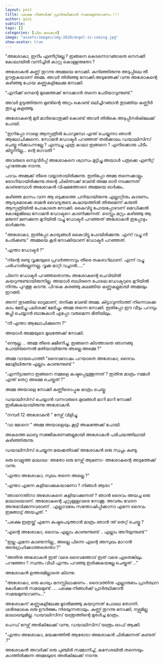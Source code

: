 ```yaml
---
layout: post
title: പക്ഷെ നിങ്ങള്‍ക്ക് പ്രാര്‍ത്ഥിക്കാന്‍ സമയമുണ്ടാവണം.!!!
author: gini
subtitle: 
tags: []
categories: [ചില കഥകള്‍]
image: "assets/images/img-2020/angel-is-coming.jpg"
show-avatar: true
---
```

"അശോകാ, ഇനീം എണീറ്റില്ലേ ? ഇങ്ങനെ കെടന്നൊറങ്ങാതെ നെനക്കീ കോലായില്‍ വന്നിച്ചിരി കാറ്റു കൊള്ളരുതോ ?

അശോകന്‍ കണ്ണ് തുറന്നു അമ്മയെ നോക്കി. കുനിഞ്ഞിരുന്നു അടുപ്പിലെ തീ ഊതുകയാണ് അമ്മ. അവര്‍ തിരിഞ്ഞു നോക്കി.അടുത്തേക്ക് വന്നു അശോകന്റെ കുഴിഞ്ഞു പോയ കണ്ണുകളിലേക്കു നോക്കി. 

"എനിക്ക് നെന്റെ മുഖത്തേക്ക് നോക്കാന്‍ തന്നെ പേടിയാവുന്നുണ്ട്." 

അവര്‍ ഉടുത്തിരുന്ന മുണ്ടിന്റെ അറ്റം കൊണ്ട് ഒലിച്ചിറങ്ങാന്‍ തുടങ്ങിയ കണ്ണീര്‍ തുടച്ചു കളഞ്ഞു. 

അശോകന്റെ മുടി മാടിയൊതുക്കി കൊണ്ട് അവര്‍ തിരികെ അടുപ്പിനരികിലേക്ക് പോയി. 

"ഇനിപ്പോ നാളെ ആസ്പത്രീല്‍ പോവുമ്പോ എന്ത് ചെയ്യുന്നാ ഞാന്‍ ആലോചിക്കുന്നെ. സോമന്‍ ഡോക്ടര്‍ പറഞ്ഞത് തല്‍ക്കാലം ഡയാലിസിസ് ചെയ്തു നിക്കാംന്നല്ലേ  ? എന്ന്വച്ചു എത്ര കാലാ ഇങ്ങനെ ? എനിക്കൊരു പിടീം കിട്ടുന്നില്ല... ന്റെ ഭഗവതീ "

അവരുടെ നെടുവീര്‍പ്പ് അശോകനെ ശ്വാസം മുട്ടിച്ചു.അയാള്‍ പതുക്കെ എണീറ്റ്‌ പുറത്തേക്കു നടന്നു. 

പാവം അമ്മക്ക് തീരെ വയ്യാതായിരിക്കുന്നു. ഇതിപ്പോ അമ്മ തന്നെക്കാളും രോഗിയായിരിക്കുന്നു.തന്റെ ചികിത്സക്ക് വേണ്ടി അമ്മ ഓടി നടക്കുന്നത് കാണുമ്പോള്‍ അശോകന്‍ വിഷമത്തോടെ അമ്മയെ ഓര്‍ക്കും.

കഴിഞ്ഞ മാസം വന്ന ആ ഒടുക്കത്തെ പനിയായിരുന്നു എല്ലാറ്റിനും കാരണം. ആദ്യമൊക്കെ രാമന്‍ വൈദ്യരുടെ കഷായത്തില്‍ തീരുമെന്ന് കരുതി ആസ്പത്രിയില്‍ പോകാതെ നോക്കി. കൈവിട്ടു പോയപ്പോഴാണ് മെഡിക്കല്‍ കോളേജിലെ സോമന്‍ ഡോക്ടറെ കാണിക്കുന്നത്. ടെസ്റ്റും മറ്റും കഴിഞ്ഞു ആ മരുന്ന് മണക്കുന്ന മുറിയില്‍ വച്ചു ഡോക്ടര്‍ പറഞ്ഞത് അശോകന്‍ ഇപ്പോഴും ഓര്‍ക്കുന്നു.

"അശോകാ, ഇതിപ്പോ കാര്യങ്ങള്‍ കൈവിട്ടു പോയിരിക്കുന്നു. എന്ന് വച്ചു നീ പേടിക്കണ്ട." അമ്മയെ കൂടി നോക്കിയാണ് ഡോക്ടര്‍ പറഞ്ഞത്. 

"എന്താ ഡോക്ടര്‍ ?"

"നിന്റെ രണ്ടു വൃക്കയുടെ പ്രവര്‍ത്തനവും തീരെ തകരാറിലാണ്. എന്ന് വച്ചു പരിഹാരില്ലെന്നല്ല. വൃക്ക മാറ്റി വച്ചാല്‍....." 

പിന്നെ ഡോക്ടര്‍ പറഞ്ഞതൊന്നും അശോകന്റെ ചെവിയില്‍ കയറുന്നുണ്ടായിരുന്നില്ല. അയാള്‍ ബധിരനെ പോലെ ഡോക്ടറുടെ മുറിയില്‍ നിന്നും പുറത്തു കടന്നു. പിറകെ കരഞ്ഞു കലങ്ങിയ കണ്ണുകളുമായി അമ്മയും ഇറങ്ങി. 

അന്ന് തുടങ്ങിയ ഓട്ടമാണ്, തനിക്കു വേണ്ടി അമ്മ. കിട്ടാവുന്നിടത്ത് നിന്നൊക്കെ കടം മേടിച്ചു പലിശക്ക് മേടിച്ചും അമ്മ തന്നെ നോക്കി. ഇതിപ്പോ ഈ വീടും പറമ്പും ജപ്തി ചെയ്യാന്‍ ബാങ്കുകാര്‍ എപ്പോ വരുമെന്ന ഭീതിയിലും. 


"നീ എന്താ ആലോചിക്കുന്നെ ?"

അയാള്‍ അമ്മയുടെ മുഖത്തേക്ക് നോക്കി. 

"ഒന്നൂല്ല. .. അമ്മ തീരെ ക്ഷീണിച്ചു. ഇങ്ങനെ കിടത്താതെ ഞാനങ്ങു പോയിരുന്നെല്‍ മതിയായിരുന്നു അല്ലെ അമ്മെ ?"

അമ്മ വായപൊത്തി "ദൈവദോഷം പറയാതെ അശോകാ, ദൈവം മോളിലിരുന്നു എല്ലാം കാണുന്നുണ്ട് "

"എന്നിട്ടാണോ ഇങ്ങനെ നമ്മളെ കഷ്ടപ്പെടുത്തുന്നത്‌  ? ഇതിനു മാത്രം നമ്മള്‍ എന്ത് തെറ്റ അമ്മെ ചെയ്തത് ?"

അമ്മ അയാളെ നോക്കി കണ്ണീരൊപ്പുക  മാത്രം ചെയ്തു.

ഡയാലിസിസ് ചെയ്യാന്‍ വന്നവരുടെ മുഖങ്ങള്‍ മാറി മാറി നോക്കി ഇരിക്കുകയായിരുന്നു അശോകന്‍.

"നമ്പര്‍ 12 അശോകന്‍ " നേഴ്സ് വിളിച്ചു 

"വാ മോനെ " അമ്മ അയാളെയും കൂട്ടി അകത്തേക്ക് പോയി.

അകത്തെ ലാബു സജ്ജീകരണങ്ങളുമായി അശോകന്‍ പരിചയത്തിലായി കഴിഞ്ഞിരുന്നു. 

ഡയാലിസിസ് ചെയ്യുന്ന മയക്കതിടക്ക് അശോകന്‍ ഒരു സ്വപ്നം കണ്ടു.

ഒരു വെളുത്ത മാലാഖ- അതോ ഒരു നേഴ്സ് ആണോ- അശോകന്റെ അടുത്തേക്ക് വന്നു. 

"എന്താ അശോകാ, സുഖം തന്നെ അല്ലെ ?"

"എന്താ എന്നേ കളിയാക്കുകയാണോ ? നിങ്ങള്‍ ആരാ "

"ഞാനെന്തിനാ അശോകനെ കളിയാക്കുന്നത് ? ഞാന്‍ ദൈവം അയച്ച ഒരു മാലാഖയാണ്. അശോകന്റെ ചുറ്റുമുള്ളവരെ നോക്കൂ. അവരും വേദന അനുഭവിക്കുന്നവരാണ് . എല്ലാവരേം സന്തോഷിപ്പിക്കാനാ എന്നേ ദൈവം ഇങ്ങോട്ട് അയച്ചത്. "

"പക്ഷെ ഇത്രയ്ക്ക് എന്നേ കഷ്ടപെടുത്താന്‍ മാത്രം ഞാന്‍ ന്ത് തെറ്റ് ചെയ്തു ?

"എന്റെ അശോകാ, ദൈവം എല്ലാം കാണുന്നുണ്ട് .. എല്ലാം അറിയുന്നുണ്ട് "

"ഇല്ല എന്നേ കാണുന്നില്ല , അല്ലെ പിന്നെ എന്റെ അസുഖം മാറാന്‍ അനുഗ്രഹിക്കാത്തതെന്താ ?"

"അതിനു അശോകന്‍ ഇത് വരെ ദൈവത്തോട് ഇത് വരെ ഏതെങ്കിലും പറഞ്ഞോ ? സ്വന്തം വിധി എന്നും പറഞ്ഞു ഇരിക്കുകയല്ലേ ചെയ്തത് ..."

അശോകന്‍ ഉത്തരമില്ലാതെ കിടന്നു. 

"അശോകാ, ഒരു കാര്യം മനസ്സിലാക്കണം . ദൈവത്തിനു എല്ലാരുടേം പ്രാര്‍ത്ഥന കേള്‍ക്കാന്‍ സമയമുണ്ട് .... പക്ഷെ നിങ്ങള്‍ക്ക് പ്രാര്‍ത്ഥിക്കാന്‍ സമയമുണ്ടാവണം..."

അശോകന് കണ്ണുകളിലേക്കു മൂടല്‍മഞ്ഞു കയറുന്നത് പോലെ തോന്നി. ശരീരമാകെ ഒരു ഊര്‍ജ്ജം നിരയുന്നതായും. കണ്ണ് തുറന്നു നോക്കി, നഴ്സുമില്ല മാലാഖയുമില്ല. ഡയാലിസിസ് യന്ത്രത്തിന്റെ മുരള്‍ച്ച മാത്രം.   

ഹെഡ് നേഴ്സ്  അരികിലേക്ക് വന്നു, ഡയാലിസിസ് യന്ത്രം ഓഫ്‌ ആക്കി. 

"എന്താ അശോകാ, മയക്കത്തില്‍ ആരോടാ അശോകന്‍ ചിരിക്കുന്നത് കണ്ടത് .?"

അശോകന്‍ അവര്‍ക്ക് ഒരു പുഞ്ചിരി സമ്മാനിച്ച്‌, കസേരയില്‍ തന്നെയും കാത്തിരിക്കുന്ന അമ്മയുടെ അരികിലേക്ക് നടന്നു.